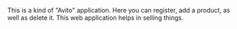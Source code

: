 <p>This is a kind of "Avito" application. Here you can register, add a product, as well as delete it.
This web application helps in selling things.</p>
